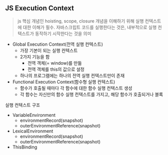 ## JS Execution Context

> js 핵심 개념인 hoisting, scope, closure 개념을 이해하기 위해 실행 컨텍스트에 대한 이해가 필수. 자바스크립트 코드를 실행한다는 것은, 내부적으로 실행 컨텍스트가 동작하기 시작한다는 것을 의미

- Global Execution Context(전역 실행 컨텍스트)
  - 가장 기본이 되는 실행 컨텍스트
  - 2가지 기능을 함
    - 전역 객체(= window)를 만듦
    - 전역 객체를 this의 값으로 설정
  - 하나의 프로그램에는 하나의 전역 실행 컨텍스트만이 존재
- Functional Execution Context(함수형 실행 컨텍스트)
  - 함수가 호출될 때마다 각 함수에 대한 함수 실행 컨텍스트 생성
  - 각 함수는 자신만의 함수 실행 컨텍스트를 가지고, 해당 함수가 호출되거나 블록



실행 컨텍스트 구조

- VariableEnvironment
  - environmentRecord(snapshot)
  - outerEnvironmentReference(snapshot)
- LexicalEnvironment
  - environmentRecord(snapshot)
  - outerEnvironmentReference(snapshot)
- ThisBinding
